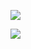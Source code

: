 

![](https://github.com/DannyDainton/post-con-2019-workshop/raw/master/Assets/Newman/Newman_File_Export.gif)

![](https://github.com/DannyDainton/post-con-2019-workshop/raw/master/Assets/Newman/Newman_Link.gif)

